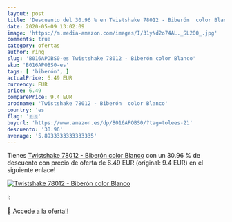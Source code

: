 ```yaml
---
layout: post
title: 'Descuento del 30.96 % en Twistshake 78012 - Biberón  color Blanco'
date: 2020-05-09 13:02:09
image: 'https://m.media-amazon.com/images/I/31yNd2o74AL._SL200_.jpg'
comments: true
category: ofertas
author: ring
slug: 'B016APOBS0-es Twistshake 78012 - Biberón color Blanco'
sku: 'B016APOBS0-es'
tags: [ 'biberón', ]
actualPrice: 6.49 EUR
currency: EUR
price: 6.49
comparePrice: 9.4 EUR
prodname: 'Twistshake 78012 - Biberón  color Blanco'
country: 'es'
flag: '🇪🇸'
buyurl: 'https://www.amazon.es/dp/B016APOBS0/?tag=tolees-21'
descuento: '30.96'
average: '5.8933333333333335'
---
```


Tienes [Twistshake 78012 - Biberón  color Blanco](https://www.amazon.es/dp/B016APOBS0/?tag=tolees-21) con un 30.96 % de descuento con precio de oferta de 6.49 EUR (original: 9.4 EUR) en el siguiente enlace!

[![Twistshake 78012 - Biberón  color Blanco](https://m.media-amazon.com/images/I/31yNd2o74AL._SL200_.jpg)](https://www.amazon.es/dp/B016APOBS0/?tag=tolees-21)

ℹ️:


[🛒 Accede a la oferta!!](https://www.amazon.es/dp/B016APOBS0/?tag=tolees-21)
